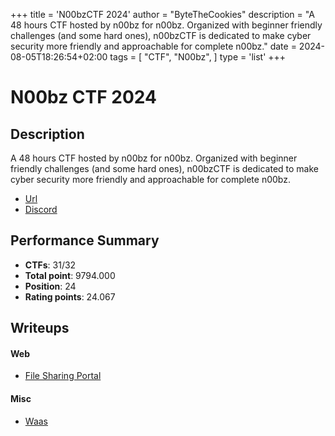 +++
title = 'N00bzCTF 2024'
author = "ByteTheCookies"
description = "A 48 hours CTF hosted by n00bz for n00bz. Organized with beginner friendly challenges (and some hard ones), n00bzCTF is dedicated to make cyber security more friendly and approachable for complete n00bz."
date = 2024-08-05T18:26:54+02:00
tags = [
    "CTF",
    "N00bz",
]
type = 'list'
+++

# N00bz CTF 2024

## Description

A 48 hours CTF hosted by n00bz for n00bz. Organized with beginner friendly challenges (and some hard ones), n00bzCTF is dedicated to make cyber security more friendly and approachable for complete n00bz.

- [Url](https://ctf.n00bzunit3d.xyz/)
- [Discord](https://discord.gg/Kze7sjpgf7)

## Performance Summary

- **CTFs**: 31/32
- **Total point**: 9794.000
- **Position**: 24
- **Rating points**: 24.067

## Writeups

#### Web

- [File Sharing Portal](/writeups/noobzctf2024/filesharingportal/)

#### Misc

- [Waas](/writeups/noobzctf2024/waas/)
